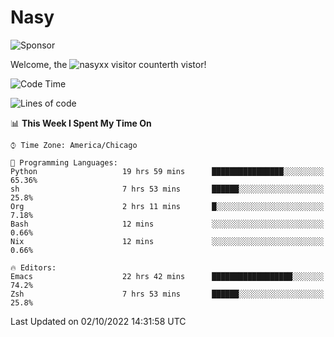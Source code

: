 # Nasy

<!--
<p align="center">
<img height="200" src="https://github-readme-stats.vercel.app/api?username=nasyxx&count_private=true&show_icons=true&theme=dracula&include_all_commits=true"/>
<img height="200" src="https://github-readme-stats.vercel.app/api/top-langs/?username=nasyxx&theme=dracula&hide=html,jupyter+notebook&count_private=true&show_icons=true"/>
</p>

  
----------------
-->

![Sponsor](https://img.shields.io/static/v1.svg?label=Sponsor&message=%E2%9D%A4&logo=GitHub&style=flat&color=pink)
 
Welcome, the ![nasyxx visitor counter](https://count.getloli.com/get/@nasyxx?theme=rule34)th vistor!
 
<!--START_SECTION:waka-->
![Code Time](http://img.shields.io/badge/Code%20Time-2%2C689%20hrs%2049%20mins-blue)

![Lines of code](https://img.shields.io/badge/From%20Hello%20World%20I%27ve%20Written-5%20Million%20lines%20of%20code-blue)

📊 **This Week I Spent My Time On** 

```text
⌚︎ Time Zone: America/Chicago

💬 Programming Languages: 
Python                   19 hrs 59 mins      ████████████████░░░░░░░░░   65.36% 
sh                       7 hrs 53 mins       ██████░░░░░░░░░░░░░░░░░░░   25.8% 
Org                      2 hrs 11 mins       █░░░░░░░░░░░░░░░░░░░░░░░░   7.18% 
Bash                     12 mins             ░░░░░░░░░░░░░░░░░░░░░░░░░   0.66% 
Nix                      12 mins             ░░░░░░░░░░░░░░░░░░░░░░░░░   0.66%

🔥 Editors: 
Emacs                    22 hrs 42 mins      ██████████████████░░░░░░░   74.2% 
Zsh                      7 hrs 53 mins       ██████░░░░░░░░░░░░░░░░░░░   25.8%

```


 Last Updated on 02/10/2022 14:31:58 UTC
<!--END_SECTION:waka-->

<!-- ![visitors](https://visitor-badge.laobi.icu/badge?page_id=nasyxx.nasyxx) -->
